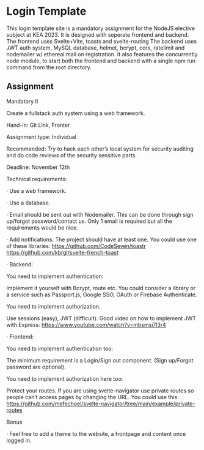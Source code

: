 # Login Template

This login template site is a mandatory assignment for the NodeJS elective subject at KEA 2023. 
It is designed with seperate frontend and backend.
The frontend uses Svelte+Vite, toasts and svelte-routing
The backend uses JWT auth system, MySQL database, helmet, bcrypt, cors, ratelimit and nodemailer w/ ethereal.mail on registration.
It also features the concurrently node module, to start both the frontend and backend with a single npm run command from the root directory.

## Assignment

Mandatory II

Create a fullstack auth system using a web framework.

Hand-in: Git Link, Fronter

Assignment type: Individual

Recommended: Try to hack each other’s local system for security auditing and do code reviews of the security sensitive parts.

Deadline: November 12th

Technical requirements:

· Use a web framework.

· Use a database.

· Email should be sent out with Nodemailer. This can be done through sign up/forgot password/contact us. Only 1 email is required but all the requirements would be nice.

· Add notifications. The project should have at least one. You could use one of these libraries: https://github.com/CodeSeven/toastr https://github.com/kbrgl/svelte-french-toast

· Backend:

You need to implement authentication:

Implement it yourself with Bcrypt, route etc. You could consider a library or a service such as Passport.js, Google SSO, OAuth or Firebase Authenticate.

You need to implement authorization.

Use sessions (easy), JWT (difficult). Good video on how to implement JWT with Express: https://www.youtube.com/watch?v=mbsmsi7l3r4

· Frontend:

You need to implement authentication too:

The minimum requirement is a Login/Sign out component. (Sign up/Forgot password are optional).

You need to implement authorization here too:

Protect your routes. If you are using svelte-navigator use private routes so people can’t access pages by changing the URL. You could use this: https://github.com/mefechoel/svelte-navigator/tree/main/example/private-routes

Bonus

· Feel free to add a theme to the website, a frontpage and content once logged in.